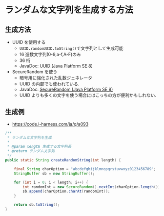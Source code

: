# ランダムな文字列を生成する方法

## 生成方法

- UUID を使用する
  - `UUID.randomUUID.toString()`で文字列として生成可能
  - 16 進数文字列(0-9,a-f,A-F)のみ
  - 36 桁
  - JavaDoc: [UUID (Java Platform SE 8)](https://docs.oracle.com/javase/jp/8/docs/api/java/util/UUID.html#toString--)
- SecureRandom を使う
  - 暗号用に強化された乱数ジェネレータ
  - UUID の内部でも使われている.
  - JavaDoc: [SecureRandom (Java Platform SE 8)](https://docs.oracle.com/javase/jp/8/docs/api/java/security/SecureRandom.html)
  - UUID よりも多くの文字を使う場合にはこっちの方が便利かもしれない.

## 生成例

- https://code.i-harness.com/ja/q/a093

```java
/**
 * ランダムな文字列を生成
 *
 * @param length 生成する文字列長
 * @return ランダム文字列
 */
public static String createRandomString(int length) {

    final String charOption = "abcdefghijklmnopqrstuvwxyz0123456789";
    StringBuffer sb = new StringBuffer();

    for (int i = 0; i < length; i++) {
        int randomInt = new SecureRandom().nextInt(charOption.length());
        sb.append(charOption.charAt(randomInt));
    }

    return sb.toString();
}
```
